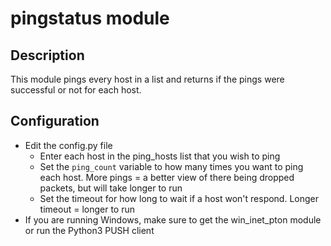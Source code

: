 # pingstatus module

## Description

This module pings every host in a list and returns if the pings were successful
or not for each host.

## Configuration

* Edit the config.py file
  * Enter each host in the ping_hosts list that you wish to ping
  * Set the `ping_count` variable to how many times you want to ping each host.
    More pings = a better view of there being dropped packets, but will take longer to run
  * Set the timeout for how long to wait if a host won't respond. Longer timeout = longer to run
* If you are running Windows, make sure to get the win_inet_pton module or run the Python3 PUSH client
